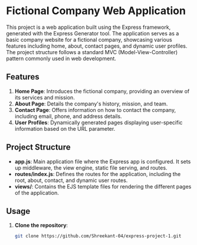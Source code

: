 # Fictional Company Web Application

This project is a web application built using the Express framework, generated with the Express Generator tool.
The application serves as a basic company website for a fictional company, showcasing various features including home, about, contact pages, and dynamic user profiles.
The project structure follows a standard MVC (Model-View-Controller) pattern commonly used in web development.

## Features

1. **Home Page**: Introduces the fictional company, providing an overview of its services and mission.
2. **About Page**: Details the company's history, mission, and team.
3. **Contact Page**: Offers information on how to contact the company, including email, phone, and address details.
4. **User Profiles**: Dynamically generated pages displaying user-specific information based on the URL parameter.

## Project Structure

- **app.js**: Main application file where the Express app is configured. It sets up middleware, the view engine, static file serving, and routes.
- **routes/index.js**: Defines the routes for the application, including the root, about, contact, and dynamic user routes.
- **views/**: Contains the EJS template files for rendering the different pages of the application.

## Usage

1. **Clone the repository**:
   ```bash
   git clone https://github.com/Shreekant-04/express-project-1.git
